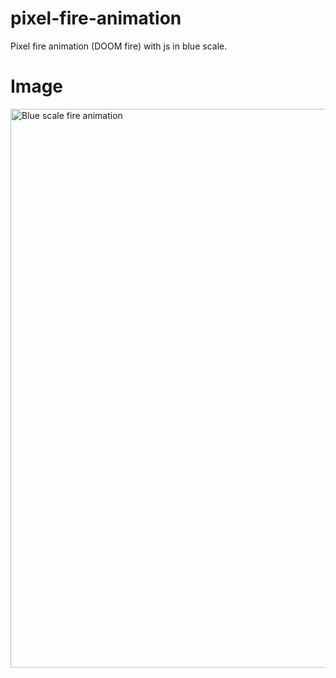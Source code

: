 # pixel-fire-animation
Pixel fire animation (DOOM fire) with js in blue scale.

# Image

<img width="894" alt="Blue scale fire animation" src="https://user-images.githubusercontent.com/72470217/117489091-8c830b00-af43-11eb-8483-e6c2b63e69c2.png">
